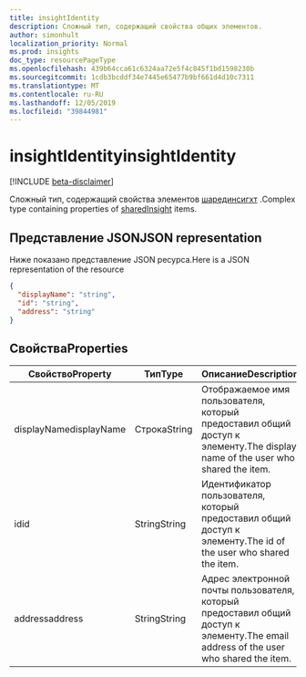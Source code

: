 ```yaml
---
title: insightIdentity
description: Сложный тип, содержащий свойства общих элементов.
author: simonhult
localization_priority: Normal
ms.prod: insights
doc_type: resourcePageType
ms.openlocfilehash: 439b64cca61c6324aa72e5f4c845f1bd1598230b
ms.sourcegitcommit: 1cdb3bcddf34e7445e65477b9bf661d4d10c7311
ms.translationtype: MT
ms.contentlocale: ru-RU
ms.lasthandoff: 12/05/2019
ms.locfileid: "39844981"
---
```

# <a name="insightidentity"></a><span data-ttu-id="2ad54-103">insightIdentity</span><span class="sxs-lookup"><span data-stu-id="2ad54-103">insightIdentity</span></span>

[!INCLUDE [beta-disclaimer](../../includes/beta-disclaimer.md)]

<span data-ttu-id="2ad54-104">Сложный тип, содержащий свойства элементов [шарединсигхт](insights-shared.md) .</span><span class="sxs-lookup"><span data-stu-id="2ad54-104">Complex type containing properties of [sharedInsight](insights-shared.md) items.</span></span> 

## <a name="json-representation"></a><span data-ttu-id="2ad54-105">Представление JSON</span><span class="sxs-lookup"><span data-stu-id="2ad54-105">JSON representation</span></span>
<span data-ttu-id="2ad54-106">Ниже показано представление JSON ресурса.</span><span class="sxs-lookup"><span data-stu-id="2ad54-106">Here is a JSON representation of the resource</span></span>

<!-- {
  "blockType": "resource",
  "optionalProperties": [
  ],
  "@odata.type": "microsoft.graph.insightIdentity"
}-->
```json
{
  "displayName": "string",
  "id": "string",
  "address": "string"
}
```

## <a name="properties"></a><span data-ttu-id="2ad54-107">Свойства</span><span class="sxs-lookup"><span data-stu-id="2ad54-107">Properties</span></span>

| <span data-ttu-id="2ad54-108">Свойство</span><span class="sxs-lookup"><span data-stu-id="2ad54-108">Property</span></span>              | <span data-ttu-id="2ad54-109">Тип</span><span class="sxs-lookup"><span data-stu-id="2ad54-109">Type</span></span>          | <span data-ttu-id="2ad54-110">Описание</span><span class="sxs-lookup"><span data-stu-id="2ad54-110">Description</span></span>  |
| -------------         |-----------    | -------------|
| <span data-ttu-id="2ad54-111">displayName</span><span class="sxs-lookup"><span data-stu-id="2ad54-111">displayName</span></span>       | <span data-ttu-id="2ad54-112">Строка</span><span class="sxs-lookup"><span data-stu-id="2ad54-112">String</span></span>          | <span data-ttu-id="2ad54-113">Отображаемое имя пользователя, который предоставил общий доступ к элементу.</span><span class="sxs-lookup"><span data-stu-id="2ad54-113">The display name of the user who shared the item.</span></span> |
| <span data-ttu-id="2ad54-114">id</span><span class="sxs-lookup"><span data-stu-id="2ad54-114">id</span></span>              | <span data-ttu-id="2ad54-115">String</span><span class="sxs-lookup"><span data-stu-id="2ad54-115">String</span></span>        | <span data-ttu-id="2ad54-116">Идентификатор пользователя, который предоставил общий доступ к элементу.</span><span class="sxs-lookup"><span data-stu-id="2ad54-116">The id of the user who shared the item.</span></span>     |
| <span data-ttu-id="2ad54-117">address</span><span class="sxs-lookup"><span data-stu-id="2ad54-117">address</span></span>             | <span data-ttu-id="2ad54-118">String</span><span class="sxs-lookup"><span data-stu-id="2ad54-118">String</span></span>      | <span data-ttu-id="2ad54-119">Адрес электронной почты пользователя, который предоставил общий доступ к элементу.</span><span class="sxs-lookup"><span data-stu-id="2ad54-119">The email address of the user who shared the item.</span></span>  |
